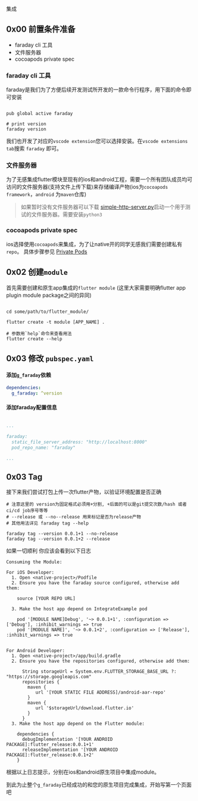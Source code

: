 集成

## 0x00 前置条件准备

- faraday cli 工具
- 文件服务器
- cocoapods private spec

### faraday cli 工具

faraday是我们为了方便后续开发测试所开发的一款命令行程序，用下面的命令即可安装 

``` shell

pub global active faraday

# print version
faraday version

```
我们也开发了对应的`vscode extension`您可以选择安装。在`vscode extensions tab`搜索 `faraday` 即可。

### 文件服务器

为了无感集成flutter模块至现有的ios和android工程，需要一个所有团队成员均可访问的文件服务器(支持文件上传下载)来存储编译产物(ios为`cocoapods framework`，`android` 为`maven`仓库)
> 如果暂时没有文件服务器可以下载 [simple-http-server.py](tools/http-server/simple-http-server.py)启动一个用于测试的文件服务器。需要安装`python3`

### cocoapods private spec

ios选择使用`cocoapods`来集成，为了让native开的同学无感我们需要创建私有`repo`。
具体步骤参见 [Private Pods](https://guides.cocoapods.org/making/private-cocoapods.html)

## 0x02 创建`module`

首先需要创建和原生app集成的`flutter module` (这里大家需要明确flutter app plugin module package之间的异同)

``` shell

cd some/path/to/flutter_module/

flutter create -t module [APP_NAME] .

# 参数用`help`命令来查看用法
flutter create --help

```

## 0x03 修改 `pubspec.yaml`

#### 添加`g_faraday`依赖
``` yaml
dependencies:
  g_faraday: ^version
```

#### 添加faraday配置信息

``` yaml

...

faraday:
  static_file_server_address: "http://localhost:8000"
  pod_repo_name: "faraday"

...

```


## 0x03 Tag

接下来我们尝试打包上传一次flutter产物，以验证环境配置是否正确

``` shell
# 注意这里的 version为固定格式必须用+分割, +后面的可以是git提交次数/hash 或者ci/cd job序号等等
# --release 或 --no--release 用来标记是否为release产物
# 其他用法详见 faraday tag --help

faraday tag --version 0.0.1+1 --no-release
faraday tag --version 0.0.1+2 --release

```

如果一切顺利 你应该会看到以下日志

```
Consuming the Module:

For iOS Developer:
  1. Open <native-project>/Podfile
  2. Ensure you have the faraday source configured, otherwise add them: 

    source [YOUR REPO URL]

  3. Make the host app depend on IntegrateExample pod

    pod '[MODULE NAME]Debug', '~> 0.0.1+1', :configuration => ['Debug'], :inhibit_warnings => true
    pod '[MODULE NAME]', '~> 0.0.1+2', :configuration => ['Release'], :inhibit_warnings => true


For Android Developer:
  1. Open <native-project>/app/build.gradle
  2. Ensure you have the repositories configured, otherwise add them:
      
      String storageUrl = System.env.FLUTTER_STORAGE_BASE_URL ?: "https://storage.googleapis.com"
      repositories {
        maven {
           url '[YOUR STATIC FILE ADDRESS]/android-aar-repo'
        }
        maven {
           url '$storageUrl/download.flutter.io'
        }
      }
  3. Make the host app depend on the Flutter module:

    dependencies {
      debugImplementation '[YOUR ANDROID PACKAGE]:flutter_release:0.0.1+1'
      releaseImplementation '[YOUR ANDROID PACKAGE]:flutter_release:0.0.1+2'
    }

```
根据以上日志提示，分别在ios和android原生项目中集成module。

到此为止整个`g_faraday`已经成功的和您的原生项目完成集成，开始写第一个页面吧
